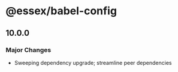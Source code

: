 # @essex/babel-config

## 10.0.0

### Major Changes

- Sweeping dependency upgrade; streamline peer dependencies
